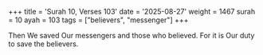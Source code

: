 +++
title = 'Surah 10, Verses 103'
date = '2025-08-27'
weight = 1467
surah = 10
ayah = 103
tags = ["believers", "messenger"]
+++

Then We saved Our messengers and those who believed. For it is Our duty to save the believers.